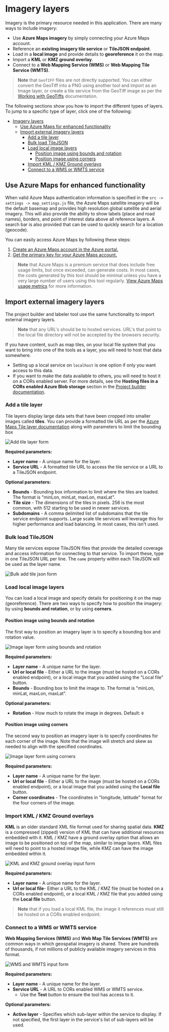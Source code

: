 # Imagery layers

Imagery is the primary resource needed in this application. There are many ways to include imagery:

- Use **Azure Maps imagery** by simply connecting your Azure Maps account.
- Reference an **existing imagery tile service** or **TileJSON endpoint**.
- Load in a **local image** and provide details to **georeference** it on the map.
- Import a **KML** or **KMZ ground overlay**.
- Connect to a **Web Mapping Service (WMS)** or **Web Mapping Tile Service (WMTS)**.

> **Note** that `GeoTIFF` files are not directly supported. You can either convert the GeoTiff into a PNG using another tool and import as an Image layer, or create a tile service from the GeoTiff image as per the [Working with GeoTiffs](GeoTiffs.md) documentation.

The following sections show you how to import the different types of layers. To jump to a specific type of layer, click one of the following:

- [Imagery layers](#imagery-layers)
  - [Use Azure Maps for enhanced functionality](#use-azure-maps-for-enhanced-functionality)
  - [Import external imagery layers](#import-external-imagery-layers)
    - [Add a tile layer](#add-a-tile-layer)
    - [Bulk load TileJSON](#bulk-load-tilejson)
    - [Load local image layers](#load-local-image-layers)
      - [Position image using bounds and rotation](#position-image-using-bounds-and-rotation)
      - [Position image using corners](#position-image-using-corners)
    - [Import KML / KMZ Ground overlays](#import-kml--kmz-ground-overlays)
    - [Connect to a WMS or WMTS service](#connect-to-a-wms-or-wmts-service)

## Use Azure Maps for enhanced functionality

When valid Azure Maps authentication information is specified in the `src -> settings -> map_settings.js` file, the Azure Maps satellite imagery will be the default basemap and provides high resolution global satellite and aerial imagery. This will also provide the ability to show labels (place and road names), borders, and point of interest data above all reference layers. A search bar is also provided that can be used to quickly search for a location (geocode).

You can easily access Azure Maps by following these steps:

1. [Create an Azure Maps account in the Azure portal.](https://docs.microsoft.com/azure/azure-maps/quick-demo-map-app#create-an-azure-maps-account)
2. [Get the primary key for your Azure Maps account.](https://docs.microsoft.com/azure/azure-maps/quick-demo-map-app#get-the-primary-key-for-your-account)

> **Note** that Azure Maps is a premium service that does include free usage limits, but once exceeded, can generate costs. In most cases, the costs generated by this tool should be minimal unless you have a very large number of users using this tool regularly. [View Azure Maps usage metrics](https://docs.microsoft.com/azure/azure-maps/how-to-view-api-usage) for more information.

## Import external imagery layers

The project builder and labeler tool use the same functionality to import external imagery layers.

> **Note** that any URL's should be to hosted services. URL's that point to the local file directory will not be accepted by the browsers security. 

If you have content, such as map tiles, on your local file system that you want to bring into one of the tools as a layer, you will need to host that data somewhere. 
- Setting up a local service on `localhost` is one option if only you want access to this data. 
- If you want to make the data available to others, you will need to host it on a CORs enabled server. For more details, see the **Hosting files in a CORs enabled Azure Blob storage** section in the [Project builder documentation](Project-builder.md).

### Add a tile layer

Tile layers display large data sets that have been cropped into smaller images called **tiles**. You can provide a formatted tile URL as per the [Azure Maps Tile layer documentation](https://learn.microsoft.com/en-us/azure/azure-maps/map-add-tile-layer) along with parameters to limit the bounding box

![Add tile layer form](assets/AddTileLayer.png)

**Required parameters:**

- **Layer name** - A unique name for the layer.
- **Service URL** - A formatted tile URL to access the tile service or a URL to a TileJSON endpoint.

**Optional parameters:**

- **Bounds** - Bounding box information to limit where the tiles are loaded. The format is "minLon, minLat, maxLon, maxLat".
- **Tile size** - The dimensions of the tiles in pixels. 256 is the most common, with 512 starting to be used in newer services.
- **Subdomains** - A comma delimited list of subdomains that the tile service endpoint supports. Large scale tile services will leverage this for higher performance and load balancing. In most cases, this isn't used.

### Bulk load TileJSON

Many tile services expose TileJSON files that provide the detailed coverage and access information for connecting to that service. To import these, type in one TileJSON URL per line. The `name` property within each TileJSON will be used as the layer name.

![Bulk add tile json form](assets/BulkTileJsonInput.png)

### Load local image layers

You can load a local image and specify details for positioning it on the map (georeference). There are two ways to specify how to position the imagery: by using **bounds and rotation**, or by using **corners**.

#### Position image using bounds and rotation

The first way to position an imagery layer is to specify a bounding box and rotation value.

![Image layer form using bounds and rotation](assets/ImageLayerBoundsRotation.png)

**Required parameters:**

- **Layer name** - A unique name for the layer.
- **Url or local file** - Either a URL to the image (must be hosted on a CORs enabled endpoint), or a local image that you added using the "Local file" button.
- **Bounds** - Bounding box to limit the image to. The format is "minLon, minLat, maxLon, maxLat".

**Optional parameters:**

- **Rotation** - How much to rotate the image in degrees. Default: `0`

#### Position image using corners

The second way to position an imagery layer is to specify coordinates for each corner of the image. Note that the image will stretch and skew as needed to align with the specified coordinates.

![Image layer form using corners](assets/ImageLayerCorners.png)

**Required parameters:**

- **Layer name** - A unique name for the layer.
- **Url or local file** - Either a URL to the image (must be hosted on a CORs enabled endpoint), or a local image that you added using the **Local file** button.
- **Corner coordinates** - The coordinates in "longitude, latitude" format for the four corners of the image.

### Import KML / KMZ Ground overlays

**KML** is an older standard XML file format used for sharing spatial data. **KMZ** is a compressed (zipped) version of KML that can have additional resources embedded with it. KML / KMZ have a ground overlay option that allows an image to be positioned on top of the map, similar to image layers. KML files will need to point to a hosted image file, while KMZ can have the image embedded within it.

![KML and KMZ ground overlay input form](assets/KmlKmzLayer.png)

**Required parameters:**

- **Layer name** - A unique name for the layer.
- **Url or local file**- Either a URL to the KML / KMZ file (must be hosted on a CORs enabled endpoint), or a local KML / KMZ file that you added using the **Local file** button. 
> **Note** that if you load a local KML file, the image it references must still be hosted on a CORs enabled endpoint.

### Connect to a WMS or WMTS service

**Web Mapping Services (WMS)** and **Web Map Tile Services (WMTS)** are common ways in which geospatial imagery is shared. There are hundreds of thousands, if not millions of publicly available imagery services in this format.

![WMS and WMTS input form](assets/WmsWmtsLayer.png)

**Required parameters:**

- **Layer name** - A unique name for the layer.
- **Service URL** - A URL to CORs enabled WMS or WMTS service. 
  - Use the **Test** button to ensure the tool has access to it.

**Optional parameters:**

- **Active layer** - Specifies which sub-layer within the service to display. If not specified, the first layer in the service's list of sub-layers will be used.

